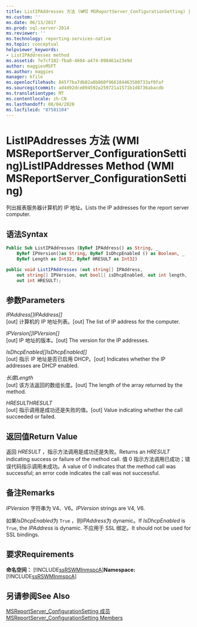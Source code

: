 ```yaml
---
title: ListIPAddresses 方法 (WMI MSReportServer_ConfigurationSetting) | Microsoft Docs
ms.custom: ''
ms.date: 06/13/2017
ms.prod: sql-server-2014
ms.reviewer: ''
ms.technology: reporting-services-native
ms.topic: conceptual
helpviewer_keywords:
- ListIPAddresses method
ms.assetid: 7e7cf182-fba0-4604-a474-098461e23e9d
author: maggiesMSFT
ms.author: maggies
manager: kfile
ms.openlocfilehash: 845f7ba7db02a0b860f966184463580733af0faf
ms.sourcegitcommit: ad4d92dce894592a259721a1571b1d8736abacdb
ms.translationtype: MT
ms.contentlocale: zh-CN
ms.lasthandoff: 08/04/2020
ms.locfileid: "87581104"
---
```

# <a name="listipaddresses-method-wmi-msreportserver_configurationsetting"></a><span data-ttu-id="75493-102">ListIPAddresses 方法 (WMI MSReportServer_ConfigurationSetting)</span><span class="sxs-lookup"><span data-stu-id="75493-102">ListIPAddresses Method (WMI MSReportServer_ConfigurationSetting)</span></span>
  <span data-ttu-id="75493-103">列出报表服务器计算机的 IP 地址。</span><span class="sxs-lookup"><span data-stu-id="75493-103">Lists the IP addresses for the report server computer.</span></span>  
  
## <a name="syntax"></a><span data-ttu-id="75493-104">语法</span><span class="sxs-lookup"><span data-stu-id="75493-104">Syntax</span></span>  
  
```vb  
Public Sub ListIPAddresses (ByRef IPAddress() as String, _  
    ByRef IPVersion()as String, ByRef IsDhcpEnabled () as Boolean, _   
    ByRef Length as Int32, ByRef HRESULT as Int32)  
```  
  
```csharp  
public void ListIPAddresses (out string[] IPAddress,   
    out string[] IPVersion, out bool[] isDhcpEnabled, out int length,   
    out int HRESULT);  
```  
  
## <a name="parameters"></a><span data-ttu-id="75493-105">参数</span><span class="sxs-lookup"><span data-stu-id="75493-105">Parameters</span></span>  
 <span data-ttu-id="75493-106">*IPAddress[]*</span><span class="sxs-lookup"><span data-stu-id="75493-106">*IPAddress[]*</span></span>  
 <span data-ttu-id="75493-107">[out] 计算机的 IP 地址列表。</span><span class="sxs-lookup"><span data-stu-id="75493-107">[out] The list of IP address for the computer.</span></span>  
  
 <span data-ttu-id="75493-108">*IPVersion[]*</span><span class="sxs-lookup"><span data-stu-id="75493-108">*IPVersion[]*</span></span>  
 <span data-ttu-id="75493-109">[out] IP 地址的版本。</span><span class="sxs-lookup"><span data-stu-id="75493-109">[out] The version for the IP addresses.</span></span>  
  
 <span data-ttu-id="75493-110">*IsDhcpEnabled[]*</span><span class="sxs-lookup"><span data-stu-id="75493-110">*IsDhcpEnabled[]*</span></span>  
 <span data-ttu-id="75493-111">[out] 指示 IP 地址是否已启用 DHCP。</span><span class="sxs-lookup"><span data-stu-id="75493-111">[out] Indicates whether the IP addresses are DHCP enabled.</span></span>  
  
 <span data-ttu-id="75493-112">*长度*</span><span class="sxs-lookup"><span data-stu-id="75493-112">*Length*</span></span>  
 <span data-ttu-id="75493-113">[out] 该方法返回的数组长度。</span><span class="sxs-lookup"><span data-stu-id="75493-113">[out] The length of the array returned by the method.</span></span>  
  
 <span data-ttu-id="75493-114">*HRESULT*</span><span class="sxs-lookup"><span data-stu-id="75493-114">*HRESULT*</span></span>  
 <span data-ttu-id="75493-115">[out] 指示调用是成功还是失败的值。</span><span class="sxs-lookup"><span data-stu-id="75493-115">[out] Value indicating whether the call succeeded or failed.</span></span>  
  
## <a name="return-value"></a><span data-ttu-id="75493-116">返回值</span><span class="sxs-lookup"><span data-stu-id="75493-116">Return Value</span></span>  
 <span data-ttu-id="75493-117">返回 *HRESULT* ，指示方法调用是成功还是失败。</span><span class="sxs-lookup"><span data-stu-id="75493-117">Returns an *HRESULT* indicating success or failure of the method call.</span></span> <span data-ttu-id="75493-118">值 0 指示方法调用已成功；错误代码指示调用未成功。</span><span class="sxs-lookup"><span data-stu-id="75493-118">A value of 0 indicates that the method call was successful; an error code indicates the call was not successful.</span></span>  
  
## <a name="remarks"></a><span data-ttu-id="75493-119">备注</span><span class="sxs-lookup"><span data-stu-id="75493-119">Remarks</span></span>  
 <span data-ttu-id="75493-120">*IPVersion* 字符串为 V4、V6。</span><span class="sxs-lookup"><span data-stu-id="75493-120">*IPVersion* strings are V4, V6.</span></span>  
  
 <span data-ttu-id="75493-121">如果*IsDhcpEnabled*为 `True` ，则*IPAddress*为 dynamic。</span><span class="sxs-lookup"><span data-stu-id="75493-121">If *IsDhcpEnabled* is `True`, the *IPAddress* is dynamic.</span></span> <span data-ttu-id="75493-122">不应用于 SSL 绑定。</span><span class="sxs-lookup"><span data-stu-id="75493-122">It should not be used for SSL bindings.</span></span>  
  
## <a name="requirements"></a><span data-ttu-id="75493-123">要求</span><span class="sxs-lookup"><span data-stu-id="75493-123">Requirements</span></span>  
 <span data-ttu-id="75493-124">**命名空间：** [!INCLUDE[ssRSWMInmspcA](../../includes/ssrswminmspca-md.md)]</span><span class="sxs-lookup"><span data-stu-id="75493-124">**Namespace:** [!INCLUDE[ssRSWMInmspcA](../../includes/ssrswminmspca-md.md)]</span></span>  
  
## <a name="see-also"></a><span data-ttu-id="75493-125">另请参阅</span><span class="sxs-lookup"><span data-stu-id="75493-125">See Also</span></span>  
 [<span data-ttu-id="75493-126">MSReportServer_ConfigurationSetting 成员</span><span class="sxs-lookup"><span data-stu-id="75493-126">MSReportServer_ConfigurationSetting Members</span></span>](msreportserver-configurationsetting-members.md)  
  
  
